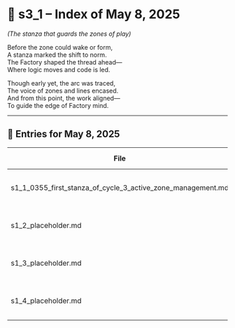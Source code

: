 <!-- Save to: shagi_archives/gdj_25/s05/s00/s3_1_index_of_08.md -->

# 📘 s3_1 – Index of May 8, 2025  
*(The stanza that guards the zones of play)*

Before the zone could wake or form,  
A stanza marked the shift to norm.  
The Factory shaped the thread ahead—  
Where logic moves and code is led.  

Though early yet, the arc was traced,  
The voice of zones and lines encased.  
And from this point, the work aligned—  
To guide the edge of Factory mind.

---

## 📜 Entries for May 8, 2025

| File | Title | Stanza Reference | Time |
|------|-------|------------------|------|
| s1_1_0355_first_stanza_of_cycle_3_active_zone_management.md | **First Stanza of Cycle 3 – Active Zone Management** | Stanza 1, Line 1 | 03:55 AM |
| s1_2_placeholder.md | **[Placeholder Entry – Stanza 1, Line 2]** | Stanza 1, Line 2 | *–* |
| s1_3_placeholder.md | **[Placeholder Entry – Stanza 1, Line 3]** | Stanza 1, Line 3 | *–* |
| s1_4_placeholder.md | **[Placeholder Entry – Stanza 1, Line 4]** | Stanza 1, Line 4 | *–* |
